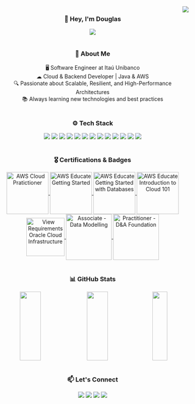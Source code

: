 <img align="right" src="https://visitor-badge.laobi.icu/badge?page_id=legasrossini.legasrossini"/>

<div align="center">
  <h3>👋 Hey, I'm Douglas</h3>
  <img src="https://img.shields.io/badge/Software%20Engineer-%2312100E.svg?&style=for-the-badge&logo=dev.to&logoColor=white" />
</div>

#

<div align="center">
  <h3>🚀 About Me</h3>
  <div>
    <span>🖥️ Software Engineer at Itaú Unibanco</span><br>
    <span>☁ Cloud & Backend Developer | Java & AWS</span><br>
    <span>🔍 Passionate about Scalable, Resilient, and High-Performance Architectures</span><br>
    <span>📚 Always learning new technologies and best practices</span>
  </div>
</div>

#

<div align="center">
  <h3>⚙️ Tech Stack</h3> 
  <p>
    <img src="https://img.shields.io/badge/AWS-232F3E?style=for-the-badge&logo=amazonaws&logoColor=white" />
    <img src="https://img.shields.io/badge/Docker-2496ED?style=for-the-badge&logo=docker&logoColor=white" />
    <img src="https://img.shields.io/badge/Java-007396?style=for-the-badge&logo=openjdk&logoColor=white" />
    <img src="https://img.shields.io/badge/Maven-C71A36?style=for-the-badge&logo=apachemaven&logoColor=white" />
    <img src="https://img.shields.io/badge/SpringBoot-6DB33F?style=for-the-badge&logo=springboot&logoColor=white" />
    <img src="https://img.shields.io/badge/Python-3776AB?style=for-the-badge&logo=python&logoColor=white" />
    <img src="https://img.shields.io/badge/Git-F05032?style=for-the-badge&logo=git&logoColor=white" />
    <img src="https://img.shields.io/badge/GitHub-181717?style=for-the-badge&logo=github&logoColor=white" />
    <img src="https://img.shields.io/badge/GitHubActions-2088FF?style=for-the-badge&logo=githubactions&logoColor=white" />
    <img src="https://img.shields.io/badge/Terraform-7B42BC?style=for-the-badge&logo=terraform&logoColor=white" />
    <img src="https://img.shields.io/badge/MySQL-4479A1?style=for-the-badge&logo=mysql&logoColor=white" />
    <img src="https://img.shields.io/badge/MicrosoftSQLServer-CC2927?style=for-the-badge&logo=microsoftsqlserver&logoColor=white" />
    <img src="https://img.shields.io/badge/DynamoDB-4053D6?style=for-the-badge&logo=amazondynamodb&logoColor=white" />
  </p>
</div>


#

<div align="center"> 
  <h3>🎖 Certifications & Badges</h3> 
  <a href="https://www.credly.com/badges/a3230d84-3d6e-4a19-b997-4381a4e87d36/linked_in?t=s138rx" target="_blank">
    <img align="center" alt="AWS Cloud Pratictioner" height="110" width="auto" src="https://images.credly.com/size/340x340/images/00634f82-b07f-4bbd-a6bb-53de397fc3a6/image.png">
  </a>
  <a href="https://www.credly.com/badges/aa04e3a6-661a-4236-bfcd-c52e23dffdd7/public_url" target="_blank">
    <img align="center" alt="AWS Educate Getting Started" height="110" width="auto" src="https://images.credly.com/size/340x340/images/9358115e-ead7-47c2-91e2-165b6a650a1b/image.png">
  </a>
  <a href="https://www.credly.com/badges/8fa789a6-b6df-438e-ab3f-7ca723c05ac8/public_url" target="_blank">
    <img align="center" alt="AWS Educate Getting Started with Databases" height="110" width="auto" src="https://images.credly.com/size/340x340/images/6f135924-7645-4bd2-ab68-3bc0b49c7e27/image.png">
  </a>
  <a href="https://www.credly.com/badges/42bb0313-a86c-4503-8264-c87f24e31331/public_url" target="_blank">
    <img align="center" alt="AWS Educate Introduction to Cloud 101" height="110" width="auto" src="https://images.credly.com/size/340x340/images/8d67bbf4-128b-4141-b5f1-1bc61bbfbaa6/image.png">
  </a>
  <a href="https://catalog-education.oracle.com/pls/certview/sharebadge?id=80FCD3BFF4D79D34CAF14427A981FA2FC3DD0CC01A26F19F533986D005ACC6FC" target="_blank">
    <img align="center" alt="View Requirements Oracle Cloud Infrastructure" height="100" width="auto" src="https://images.credly.com/images/27db49f3-8bae-4314-8a84-884935b569db/50_Oracle_Cloud_Infrastructure.png">
  </a>
  <a href="http://badges.com.br/share/5b6d748eb16b66a02a1dd996ddca46cf.php?a=3710" target="_blank">
    <img align="center" alt="Associate - Data Modelling" height="120" width="auto" src="https://github.com/legasrossini/legasrossini/assets/27970331/0fca9fb2-94cf-4464-941a-a876926dc420">
  </a>
  <a href="http://badges.com.br/share/687375202c391b620d0a40173aff50d5.php?a=3694" target="_blank">
    <img align="center" alt="Practitioner - D&A Foundation" height="120" width="auto" src="https://github.com/legasrossini/legasrossini/assets/27970331/20413ca9-4d7f-4992-aecd-ed2a16ffe07c">
  </a>
</div>

#

<div align="center">
  <h3>📊 GitHub Stats</h3>
  <div style="display: flex; justify-content: center; align-items: center; gap: 10px; flex-wrap: wrap;">
    <img width="33%" height="180" src="https://github-readme-stats.vercel.app/api?username=legasrossini&show_icons=true&theme=github_dark_dimmed&include_all_commits=true&count_private=true&hide_rank=true" />
    <img width="33%" height="180" src="https://github-readme-streak-stats.herokuapp.com/?user=legasrossini&theme=github_dark_dimmed" />
    <img width="28%" height="180" src="https://github-readme-stats.vercel.app/api/top-langs/?username=legasrossini&layout=compact&langs_count=8&theme=github_dark_dimmed" />
  </div>
</div>

#

<div align="center">
  <h3>📫 Let's Connect</h3>
  <div>
    <a href="https://github.com/legasrossini" target="_blank"><img loading="lazy" src="https://img.shields.io/badge/GitHub-181717?style=for-the-badge&logo=github&logoColor=white"/></a>‎
    <a href="https://www.linkedin.com/in/legasrossini/" target="_blank"><img loading="lazy" src="https://img.shields.io/badge/-LinkedIn-%230077B5?style=for-the-badge&logo=linkedin&logoColor=white"/></a>‎
    <a href="mailto:dlegasr@gmail.com"><img loading="lazy" src="https://img.shields.io/badge/Gmail-D14836?style=for-the-badge&logo=gmail&logoColor=white"/></a>‎
    <a href="https://wa.me/5511980171388" target="_blank"><img loading="lazy" src="https://img.shields.io/badge/WhatsApp-25D366?style=for-the-badge&logo=whatsapp&logoColor=white"/></a>
  </div>
</div>
